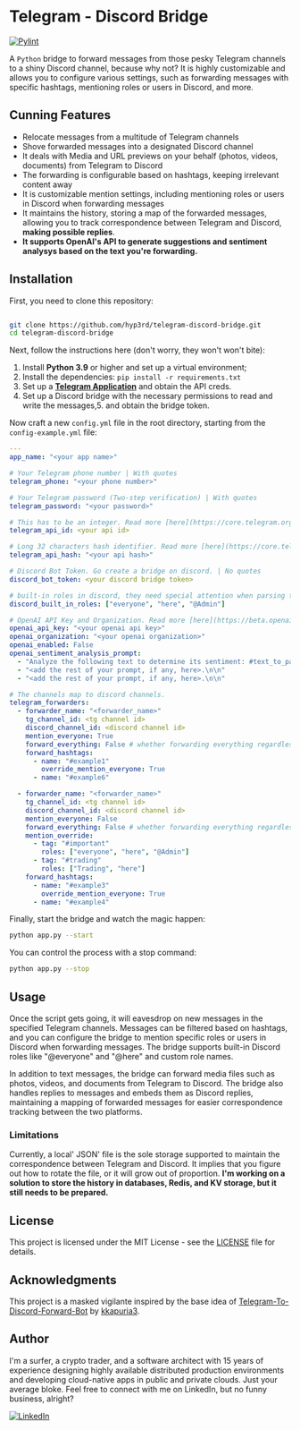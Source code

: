 # Telegram - Discord Bridge

[![Pylint](https://github.com/hyp3rd/telegram-discord-bridge/actions/workflows/pylint.yml/badge.svg)][pylint_badge]

A `Python` bridge to forward messages from those pesky Telegram channels to a shiny Discord channel, because why not? It is highly customizable and allows you to configure various settings, such as forwarding messages with specific hashtags, mentioning roles or users in Discord, and more.

## Cunning Features

- Relocate messages from a multitude of Telegram channels
- Shove forwarded messages into a designated Discord channel
- It deals with Media and URL previews on your behalf (photos, videos, documents) from Telegram to Discord
- The forwarding is configurable based on hashtags, keeping irrelevant content away
- It is customizable mention settings, including mentioning roles or users in Discord when forwarding messages
- It maintains the history, storing a map of the forwarded messages, allowing you to track correspondence between Telegram and Discord, **making possible replies**.
- **It supports OpenAI's API to generate suggestions and sentiment analysys based on the text you're forwarding.**

## Installation

First, you need to clone this repository:

```bash

git clone https://github.com/hyp3rd/telegram-discord-bridge.git
cd telegram-discord-bridge
```

Next, follow the instructions here (don't worry, they won't won't bite):

1. Install **Python 3.9** or higher and set up a virtual environment;
2. Install the dependencies: `pip install -r requirements.txt`
3. Set up a [**Telegram Application**](https://core.telegram.org/api/obtaining_api_id) and obtain the API creds.
4. Set up a Discord bridge with the necessary permissions to read and write the messages,5. and obtain the bridge token.

Now craft a new `config.yml` file in the root directory, starting from the `config-example.yml` file:

```yaml
---
app_name: "<your app name>"

# Your Telegram phone number | With quotes
telegram_phone: "<your phone number>"

# Your Telegram password (Two-step verification) | With quotes
telegram_password: "<your password>"

# This has to be an integer. Read more [here](https://core.telegram.org/api/obtaining_api_id) | No quotes
telegram_api_id: <your api id>

# Long 32 characters hash identifier. Read more [here](https://core.telegram.org/api/obtaining_api_id) | With quotes
telegram_api_hash: "<your api hash>"

# Discord Bot Token. Go create a bridge on discord. | No quotes
discord_bot_token: <your discord bridge token>

# built-in roles in discord, they need special attention when parsing thee name to mention
discord_built_in_roles: ["everyone", "here", "@Admin"]

# OpenAI API Key and Organization. Read more [here](https://beta.openai.com/docs/api-reference)
openai_api_key: "<your openai api key>"
openai_organization: "<your openai organization>"
openai_enabled: False
openai_sentiment_analysis_prompt:
  - "Analyze the following text to determine its sentiment: #text_to_parse.\n\n"
  - "<add the rest of your prompt, if any, here>.\n\n"
  - "<add the rest of your prompt, if any, here>.\n\n"

# The channels map to discord channels.
telegram_forwarders:
  - forwarder_name: "<forwarder_name>"
    tg_channel_id: <tg channel id>
    discord_channel_id: <discord channel id>
    mention_everyone: True
    forward_everything: False # whether forwarding everything regardless the hashtag
    forward_hashtags:
      - name: "#example1"
        override_mention_everyone: True
      - name: "#example6"

  - forwarder_name: "<forwarder_name>"
    tg_channel_id: <tg channel id>
    discord_channel_id: <discord channel id>
    mention_everyone: False
    forward_everything: False # whether forwarding everything regardless the hashtag
    mention_override:
      - tag: "#important"
        roles: ["everyone", "here", "@Admin"]
      - tag: "#trading"
        roles: ["Trading", "here"]
    forward_hashtags:
      - name: "#example3"
        override_mention_everyone: True
      - name: "#example4"
```

Finally, start the bridge and watch the magic happen:

```bash
python app.py --start
```

You can control the process with a stop command:

```bash
python app.py --stop
```

## Usage

Once the script gets going, it will eavesdrop on new messages in the specified Telegram channels. Messages can be filtered based on hashtags, and you can configure the bridge to mention specific roles or users in Discord when forwarding messages. The bridge supports built-in Discord roles like "@everyone" and "@here" and custom role names.

In addition to text messages, the bridge can forward media files such as photos, videos, and documents from Telegram to Discord. The bridge also handles replies to messages and embeds them as Discord replies, maintaining a mapping of forwarded messages for easier correspondence tracking between the two platforms.

### Limitations

Currently, a local' JSON' file is the sole storage supported to maintain the correspondence between Telegram and Discord. It implies that you figure out how to rotate the file, or it will grow out of proportion. **I'm working on a solution to store the history in databases, Redis, and KV storage, but it still needs to be prepared.**

## License

This project is licensed under the MIT License - see the [LICENSE](LICENSE) file for details.

## Acknowledgments

This project is a masked vigilante inspired by the base idea of [Telegram-To-Discord-Forward-Bot](https://github.com/kkapuria3/Telegram-To-Discord-Forward-Bot) by [kkapuria3](https://github.com/kkapuria3/).

## Author

I'm a surfer, a crypto trader, and a software architect with 15 years of experience designing highly available distributed production environments and developing cloud-native apps in public and private clouds. Just your average bloke. Feel free to connect with me on LinkedIn, but no funny business, alright?
  
[![LinkedIn](https://img.shields.io/badge/LinkedIn-0077B5?style=for-the-badge&logo=linkedin&logoColor=white)](https://www.linkedin.com/in/francesco-cosentino/)

[pylint_badge]: https://github.com/hyp3rd/telegram-discord-bridge/actions/workflows/pylint.yml
